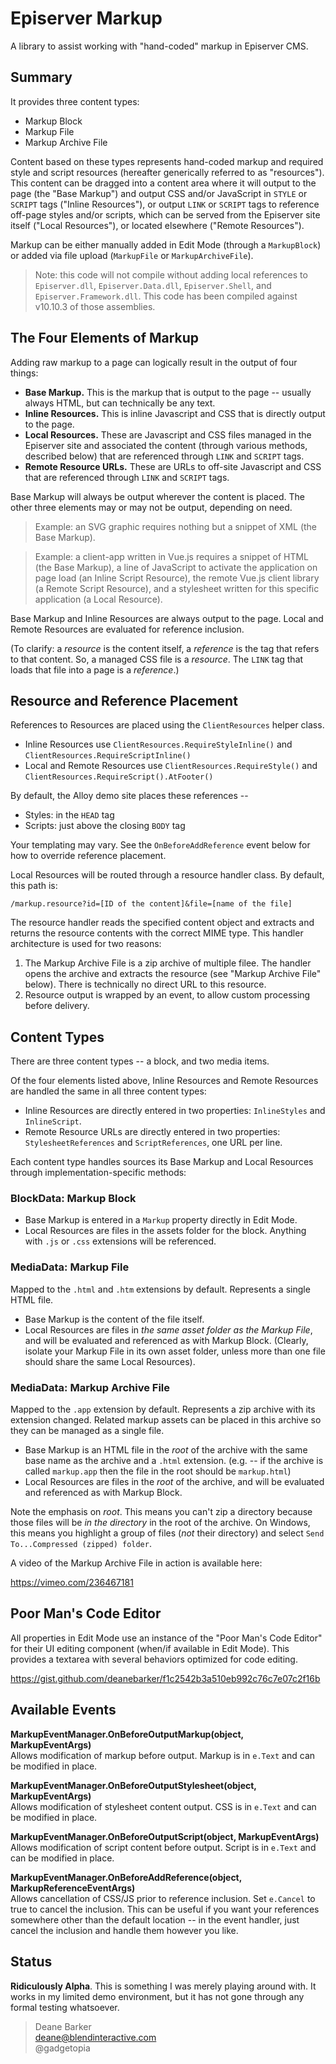 # Episerver Markup

A library to assist working with "hand-coded" markup in Episerver CMS.

## Summary

It provides three content types:

* Markup Block
* Markup File
* Markup Archive File

Content based on these types represents hand-coded markup and required style and script resources (hereafter generically referred to as "resources"). This content can be dragged into a content area where it will output to the page (the "Base Markup") and output CSS and/or JavaScript in `STYLE` or `SCRIPT` tags ("Inline Resources"), or output `LINK` or `SCRIPT` tags to reference off-page styles and/or scripts, which can be served from the Episerver site itself ("Local Resources"), or located elsewhere ("Remote Resources").

Markup can be either manually added in Edit Mode (through a `MarkupBlock`) or added via file upload (`MarkupFile` or `MarkupArchiveFile`).

>Note: this code will not compile without adding local references to `Episerver.dll`, `Episerver.Data.dll`, `Episerver.Shell`, and `Episerver.Framework.dll`. This code has been compiled against v10.10.3 of those assemblies.

## The Four Elements of Markup

Adding raw markup to a page can logically result in the output of four things:

* **Base Markup.** This is the markup that is output to the page -- usually always HTML, but can technically be any text.
* **Inline Resources.** This is inline Javascript and CSS that is directly output to the page.
* **Local Resources.** These are Javascript and CSS files managed in the Episerver site and associated the content (through various methods, described below) that are referenced through `LINK` and `SCRIPT` tags.
* **Remote Resource URLs.** These are URLs to off-site Javascript and CSS that are referenced through `LINK` and `SCRIPT` tags.

Base Markup will always be output wherever the content is placed. The other three elements may or may not be output, depending on need.

>Example: an SVG graphic requires nothing but a snippet of XML (the Base Markup).

>Example: a client-app written in Vue.js requires a snippet of HTML (the Base Markup), a line of JavaScript to activate the application on page load (an Inline Script Resource), the remote Vue.js client library (a Remote Script Resource), and a stylesheet written for this specific application (a Local Resource).

Base Markup and Inline Resources are always output to the page. Local and Remote Resources are evaluated for reference inclusion.

(To clarify: a _resource_ is the content itself, a _reference_ is the tag that refers to that content. So, a managed CSS file is a _resource_. The `LINK` tag that loads that file into a page is a _reference_.)

## Resource and Reference Placement

References to Resources are placed using the `ClientResources` helper class.

* Inline Resources use `ClientResources.RequireStyleInline()` and `ClientResources.RequireScriptInline()`
* Local and Remote Resources use `ClientResources.RequireStyle()` and `ClientResources.RequireScript().AtFooter()`

By default, the Alloy demo site places these references --

* Styles: in the `HEAD` tag
* Scripts: just above the closing `BODY` tag

Your templating may vary. See the `OnBeforeAddReference` event below for how to override reference placement.

Local Resources will be routed through a resource handler class. By default, this path is:

    /markup.resource?id=[ID of the content]&file=[name of the file]

The resource handler reads the specified content object and extracts and returns the resource contents with the correct MIME type. This handler architecture is used for two reasons:

1. The Markup Archive File is a zip archive of multiple filee. The handler opens the archive and extracts the resource (see "Markup Archive File" below). There is technically no direct URL to this resource.
2. Resource output is wrapped by an event, to allow custom processing before delivery.

## Content Types

There are three content types -- a block, and two media items.

Of the four elements listed above, Inline Resources and Remote Resources are handled the same in all three content types:

* Inline Resources are directly entered in two properties: `InlineStyles` and `InlineScript`.
* Remote Resource URLs are directly entered in two properties: `StylesheetReferences` and `ScriptReferences`, one URL per line.

Each content type handles sources its Base Markup and Local Resources through implementation-specific methods:

### BlockData: Markup Block

* Base Markup is entered in a `Markup` property directly in Edit Mode.
* Local Resources are files in the assets folder for the block. Anything with `.js` or `.css` extensions will be referenced.

### MediaData: Markup File

Mapped to the `.html` and `.htm` extensions by default. Represents a single HTML file.

* Base Markup is the content of the file itself.
* Local Resources are files in _the same asset folder as the Markup File_, and will be evaluated and referenced as with Markup Block. (Clearly, isolate your Markup File in its own asset folder, unless more than one file should share the same Local Resources).

### MediaData: Markup Archive File

Mapped to the `.app` extension by default. Represents a zip archive with its extension changed. Related markup assets can be placed in this archive so they can be managed as a single file.

* Base Markup is an HTML file in the _root_ of the archive with the same base name as the archive and a `.html` extension. (e.g. -- if the archive is called `markup.app` then the file in the root should be `markup.html`)
* Local Resources are files in the _root_ of the archive, and will be evaluated and referenced as with Markup Block.

Note the emphasis on _root_. This means you can't zip a directory because those files will be _in the directory_ in the root of the archive. On Windows, this means you highlight a group of files (_not_ their directory) and select `Send To...Compressed (zipped) folder`.

A video of the Markup Archive File in action is available here:

https://vimeo.com/236467181

## Poor Man's Code Editor

All properties in Edit Mode use an instance of the "Poor Man's Code Editor" for their UI editing component (when/if available in Edit Mode). This provides a textarea with several behaviors optimized for code editing.

https://gist.github.com/deanebarker/f1c2542b3a510eb992c76c7e07c2f16b

## Available Events

**MarkupEventManager.OnBeforeOutputMarkup(object, MarkupEventArgs)**    
Allows modification of markup before output. Markup is in `e.Text` and can be modified in place.

**MarkupEventManager.OnBeforeOutputStylesheet(object, MarkupEventArgs)**    
Allows modification of stylesheet content output. CSS is in `e.Text` and can be modified in place.

**MarkupEventManager.OnBeforeOutputScript(object, MarkupEventArgs)**    
Allows modification of script content before output. Script is in `e.Text` and can be modified in place.

**MarkupEventManager.OnBeforeAddReference(object, MarkupReferenceEventArgs)**    
Allows cancellation of CSS/JS prior to reference inclusion. Set `e.Cancel` to true to cancel the inclusion. This can be useful if you want your references somewhere other than the default location -- in the event handler, just cancel the inclusion and handle them however you like.

## Status

**Ridiculously Alpha**. This is something I was merely playing around with. It works in my limited demo environment, but it has not gone through any formal testing whatsoever.

>Deane Barker    
deane@blendinteractive.com    
@gadgetopia
